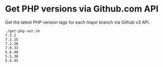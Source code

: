 # Get PHP versions via Github.com API

Get the latest PHP version tags for each major branch via Github v3 API.

```
./get-php-ver.sh 
7.3.2
7.2.15
7.1.26
7.0.33
5.6.40
5.5.38
5.4.45
```